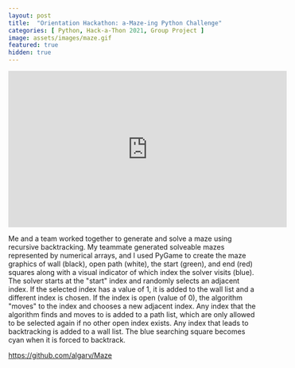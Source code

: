 ```yaml
---
layout: post
title:  "Orientation Hackathon: a-Maze-ing Python Challenge"
categories: [ Python, Hack-a-Thon 2021, Group Project ]
image: assets/images/maze.gif
featured: true
hidden: true
---
```


<iframe width="560" height="315" src="https://www.youtube.com/embed/r4uDLioyMAk" title="YouTube video player" frameborder="0" allow="accelerometer; autoplay; clipboard-write; encrypted-media; gyroscope; picture-in-picture" allowfullscreen></iframe>

Me and a team worked together to generate and solve a maze using recursive backtracking. My teammate generated solveable mazes represented by numerical arrays, and I used PyGame to create the maze graphics of wall (black), open path (white), the start (green), and end (red) squares along with a visual indicator of which index the solver visits (blue). The solver starts at the "start" index and randomly selects an adjacent index. If the selected index has a value of 1, it is added to the wall list and a different index is chosen. If the index is open (value of 0), the algorithm "moves" to the index and chooses a new adjacent index. Any index that the algorithm finds and moves to is added to a path list, which are only allowed to be selected again if no other open index exists. Any index that leads to backtracking is added to a wall list. The blue searching square becomes cyan when it is forced to backtrack.

https://github.com/algarv/Maze